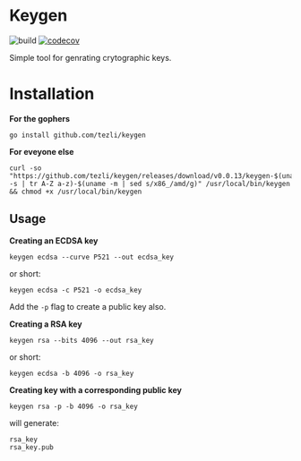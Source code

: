 # Keygen
![build](https://github.com/tezli/keygen/actions/workflows/main.yml/badge.svg)
[![codecov](https://codecov.io/gh/tezli/keygen/branch/main/graph/badge.svg)](https://codecov.io/gh/tezli/keygen)

Simple tool for genrating crytographic keys.

# Installation

**For the gophers**
```shell
go install github.com/tezli/keygen
```
**For eveyone else**

```shell
curl -so "https://github.com/tezli/keygen/releases/download/v0.0.13/keygen-$(uname -s | tr A-Z a-z)-$(uname -m | sed s/x86_/amd/g)" /usr/local/bin/keygen && chmod +x /usr/local/bin/keygen
```

## Usage

**Creating an ECDSA key**
```shell
keygen ecdsa --curve P521 --out ecdsa_key
```
or short:
```shell
keygen ecdsa -c P521 -o ecdsa_key
```
Add the ` -p ` flag to create a public key also.

**Creating a RSA key**
```shell
keygen rsa --bits 4096 --out rsa_key
```
or short:
```shell
keygen ecdsa -b 4096 -o rsa_key
```

**Creating key with a corresponding public key**
```shell
keygen rsa -p -b 4096 -o rsa_key
```
will generate:
```shell
rsa_key
rsa_key.pub
```
